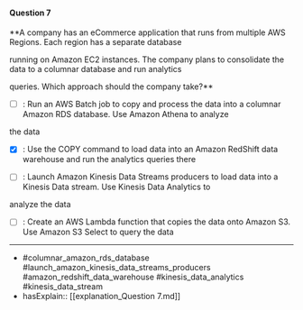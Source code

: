 #### Question  7

**A company has an eCommerce application that runs from multiple AWS Regions. Each region has a separate database

running on Amazon EC2 instances. The company plans to consolidate the data to a columnar database and run analytics

queries. Which approach should the company take?**

- [ ] :  Run an AWS Batch job to copy and process the data into a columnar Amazon RDS database. Use Amazon Athena to analyze

the data

- [x] :  Use the COPY command to load data into an Amazon RedShift data warehouse and run the analytics queries there

- [ ] :  Launch Amazon Kinesis Data Streams producers to load data into a Kinesis Data stream. Use Kinesis Data Analytics to

analyze the data

- [ ] :  Create an AWS Lambda function that copies the data onto Amazon S3. Use Amazon S3 Select to query the data

----

- #columnar_amazon_rds_database #launch_amazon_kinesis_data_streams_producers #amazon_redshift_data_warehouse #kinesis_data_analytics #kinesis_data_stream
- hasExplain:: [[explanation_Question  7.md]]
